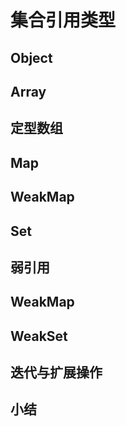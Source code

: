 # 集合引用类型

## Object

## Array

## 定型数组

## Map

## WeakMap

## Set

## 弱引用

## WeakMap

## WeakSet

## 迭代与扩展操作

## 小结
